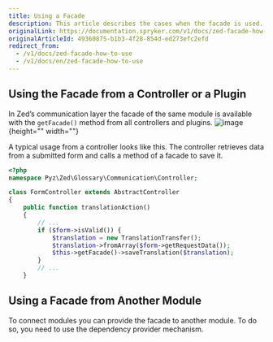 ```yaml
---
title: Using a Facade
description: This article describes the cases when the facade is used.
originalLink: https://documentation.spryker.com/v1/docs/zed-facade-how-to-use
originalArticleId: 49360875-b1b3-4f28-854d-ed273efc2efd
redirect_from:
  - /v1/docs/zed-facade-how-to-use
  - /v1/docs/en/zed-facade-how-to-use
---
```


## Using the Facade from a Controller or a Plugin

In Zed’s communication layer the facade of the same module is available with the `getFacade()` method from all controllers and plugins.
![image](https://spryker.s3.eu-central-1.amazonaws.com/docs/Developer+Guide/Zed/Business+Layer/How+to+Use+a+Facade/how-to-use-a-facade-from-the-same-bundle.png){height="" width=""}

A typical usage from a controller looks like this. The controller retrieves data from a submitted form and calls a method of a facade to save it.

```php
<?php
namespace Pyz\Zed\Glossary\Communication\Controller;

class FormController extends AbstractController
{
    public function translationAction()
    {
        // ...
        if ($form->isValid()) {
            $translation = new TranslationTransfer();
            $translation->fromArray($form->getRequestData());
            $this->getFacade()->saveTranslation($translation);
        }
        // ...
    } 
```

## Using a Facade from Another Module

To connect modules you can provide the facade to another module. To do so, you need to use the dependency provider mechanism.
